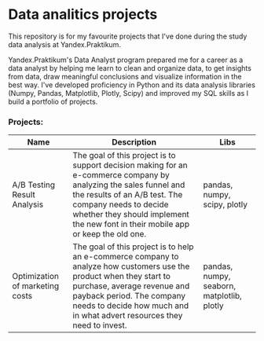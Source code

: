 # Data analitics projects

This repository is for my favourite projects that I've done during the study data analysis at Yandex.Praktikum.

Yandex.Praktikum's Data Analyst program prepared me for a career as a data analyst by helping me learn to clean and organize data, to get insights from data, draw meaningful conclusions and visualize information in the best way. I've developed proficiency in Python and its data analysis libraries (Numpy, Pandas, Matplotlib, Plotly, Scipy) and improved my SQL skills as I build a portfolio of projects.

### Projects:

| Name | Description | Libs  |
|---|---|---|
| A/B Testing Result Analysis | The goal of this project is to support decision making for an e-commerce company by analyzing the sales funnel and the results of an A/B test. The company needs to decide whether they should implement the new font in their mobile app or keep the old one. | pandas, numpy, scipy, plotly |
| Optimization of marketing costs | The goal of this project is to help an e-commerce company to analyze how customers use the product when they start to purchase, average revenue and payback period. The company needs to decide how much and in what advert resources they need to invest. | pandas, numpy, seaborn, matplotlib, plotly |